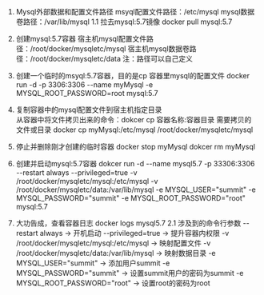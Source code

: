 1. Mysql外部数据和配置文件路径
msyql配置文件路径：/etc/mysql
mysql数据卷路径：/var/lib/mysql
1.1 拉去mysql:5.7镜像
docker pull mysql:5.7

2. 创建mysql:5.7容器
宿主机mysql配置文件路径：/root/docker/mysqletc/mysql
宿主机mysql数据卷路径：/root/docker/mysqletc/data
注：路径可以自己定义

1. 创建一个临时的msyql:5.7容器，目的是cp 容器里mysql的配置文件
docker run -d -p 3306:3306 --name myMysql -e MYSQL_ROOT_PASSWORD=root mysql:5.7

2. 复制容器中的mysql配置文件到宿主机指定目录    
从容器中将文件拷贝出来的命令：dokcer cp 容器名称:容器目录 需要拷贝的文件或目录
docker cp myMysql:/etc/mysql /root/docker/mysqletc/mysql

3. 停止并删除刚才创建的临时容器
docker stop myMysql
dokcer rm myMysql

4. 创建并启动mysql:5.7容器
dokcer run -d --name mysql5.7 -p 33306:3306 --restart always --privileged=true -v /root/docker/mysqletc/mysql:/etc/mysql -v /root/docker/mysqletc/data:/var/lib/mysql -e MYSQL_USER="summit" -e MYSQL_PASSWORD="summit" -e MYSQL_ROOT_PASSWORD="root" mysql:5.7

5. 大功告成，查看容器日志
docker logs mysql5.7
2.1 涉及到的命令行参数
--restart always                                -> 开机启动
--privileged=true                               -> 提升容器内权限
-v /root/docker/mysqletc/mysql:/etc/mysql       -> 映射配置文件
-v /root/docker/mysqletc/data:/var/lib/mysql    -> 映射数据目录
-e MYSQL_USER="summit"                          -> 添加用户summit
-e MYSQL_PASSWORD="summit"                      -> 设置summit用户的密码为summit
-e MYSQL_ROOT_PASSWORD="root"                   -> 设置root的密码为root


